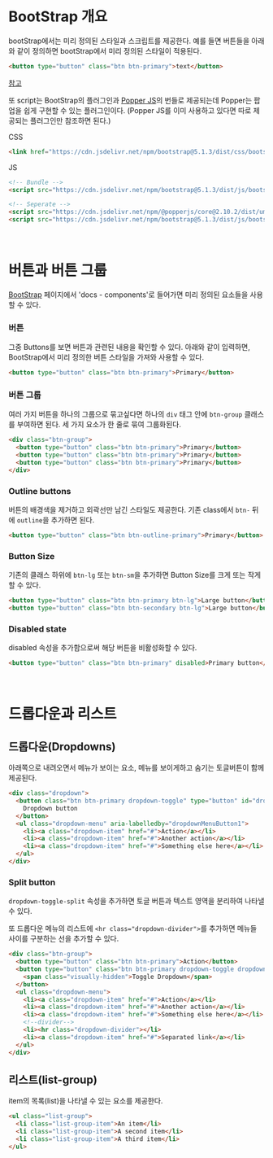 # BootStrap 개요

bootStrap에서는 미리 정의된 스타일과 스크립트를 제공한다. 예를 들면 버튼들을 아래와 같이 정의하면 bootStrap에서 미리 정의된 스타일이 적용된다.
```html
<button type="button" class="btn btn-primary">text</button>
```
[참고](https://getbootstrap.com/docs/5.1/getting-started/introduction/ "getbootstrap.com")  

또 script는 BootStrap의 플러그인과 [Popper JS](https://popper.js.org/)의 번들로 제공되는데 Popper는 팝업을 쉽게 구현할 수 있는 플러그인이다. (Popper JS를 이미 사용하고 있다면 따로 제공되는 플러그인만 참조하면 된다.)

CSS
```html
<link href="https://cdn.jsdelivr.net/npm/bootstrap@5.1.3/dist/css/bootstrap.min.css" rel="stylesheet" integrity="sha384-1BmE4kWBq78iYhFldvKuhfTAU6auU8tT94WrHftjDbrCEXSU1oBoqyl2QvZ6jIW3" crossorigin="anonymous">
```

JS
```html
<!-- Bundle -->
<script src="https://cdn.jsdelivr.net/npm/bootstrap@5.1.3/dist/js/bootstrap.bundle.min.js" integrity="sha384-ka7Sk0Gln4gmtz2MlQnikT1wXgYsOg+OMhuP+IlRH9sENBO0LRn5q+8nbTov4+1p" crossorigin="anonymous"></script>

<!-- Seperate -->
<script src="https://cdn.jsdelivr.net/npm/@popperjs/core@2.10.2/dist/umd/popper.min.js" integrity="sha384-7+zCNj/IqJ95wo16oMtfsKbZ9ccEh31eOz1HGyDuCQ6wgnyJNSYdrPa03rtR1zdB" crossorigin="anonymous"></script>
<script src="https://cdn.jsdelivr.net/npm/bootstrap@5.1.3/dist/js/bootstrap.min.js" integrity="sha384-QJHtvGhmr9XOIpI6YVutG+2QOK9T+ZnN4kzFN1RtK3zEFEIsxhlmWl5/YESvpZ13" crossorigin="anonymous"></script>
```

<br>

# 버튼과 버튼 그룹

[BootStrap](https://getbootstrap.com/docs/5.1/getting-started/introduction/ "getbootstrap.com") 페이지에서 'docs - components'로 들어가면 미리 정의된 요소들을 사용할 수 있다.


### 버튼

그중 Buttons를 보면 버튼과 관련된 내용을 확인할 수 있다. 아래와 같이 입력하면, BootStrap에서 미리 정의한 버튼 스타일을 가져와 사용할 수 있다.

```html
<button type="button" class="btn btn-primary">Primary</button>
```

### 버튼 그룹

여러 가지 버튼을 하나의 그룹으로 묶고싶다면 하나의 `div` 태그 안에 `btn-group` 클래스를 부여하면 된다. 세 가지 요소가 한 줄로 묶여 그룹화된다.

```html
<div class="btn-group">
  <button type="button" class="btn btn-primary">Primary</button>
  <button type="button" class="btn btn-primary">Primary</button>
  <button type="button" class="btn btn-primary">Primary</button>
</div>
```

### Outline buttons

버튼의 배경색을 제거하고 외곽선만 남긴 스타일도 제공한다. 기존 class에서 `btn-` 뒤에 `outline`을 추가하면 된다.

```html
<button type="button" class="btn btn-outline-primary">Primary</button>
```

### Button Size

기존의 클래스 하위에 `btn-lg` 또는 `btn-sm`을 추가하면 Button Size를 크게 또는 작게 할 수 있다.

```html
<button type="button" class="btn btn-primary btn-lg">Large button</button>
<button type="button" class="btn btn-secondary btn-lg">Large button</button>
```

### Disabled state

disabled 속성을 추가함으로써 해당 버튼을 비활성화할 수 있다.

```html
<button type="button" class="btn btn-primary" disabled>Primary button</button>
```

<br>

# 드롭다운과 리스트

## 드롭다운(Dropdowns)

아래쪽으로 내려오면서 메뉴가 보이는 요소, 메뉴를 보이게하고 숨기는 토글버튼이 함께 제공된다.

```html
<div class="dropdown">
  <button class="btn btn-primary dropdown-toggle" type="button" id="dropdownMenuButton1" data-bs-toggle="dropdown" aria-expanded="false">
    Dropdown button
  </button>
  <ul class="dropdown-menu" aria-labelledby="dropdownMenuButton1">
    <li><a class="dropdown-item" href="#">Action</a></li>
    <li><a class="dropdown-item" href="#">Another action</a></li>
    <li><a class="dropdown-item" href="#">Something else here</a></li>
  </ul>
</div>
```

### Split button

`dropdown-toggle-split` 속성을 추가하면 토글 버튼과 텍스트 영역을 분리하여 나타낼 수 있다.

또 드롭다운 메뉴의 리스트에 `<hr class="dropdown-divider">`를 추가하면 메뉴들 사이를 구분하는 선을 추가할 수 있다.

```html
<div class="btn-group">
  <button type="button" class="btn btn-primary">Action</button>
  <button type="button" class="btn btn-primary dropdown-toggle dropdown-toggle-split" data-bs-toggle="dropdown" aria-expanded="false">
    <span class="visually-hidden">Toggle Dropdown</span>
  </button>
  <ul class="dropdown-menu">
    <li><a class="dropdown-item" href="#">Action</a></li>
    <li><a class="dropdown-item" href="#">Another action</a></li>
    <li><a class="dropdown-item" href="#">Something else here</a></li>
    <!--divider-->
    <li><hr class="dropdown-divider"></li>
    <li><a class="dropdown-item" href="#">Separated link</a></li>
  </ul>
</div>
```

## 리스트(list-group)

item의 목록(list)을 나타낼 수 있는 요소를 제공한다.

```html
<ul class="list-group">
  <li class="list-group-item">An item</li>
  <li class="list-group-item">A second item</li>
  <li class="list-group-item">A third item</li>
</ul>
```

###
